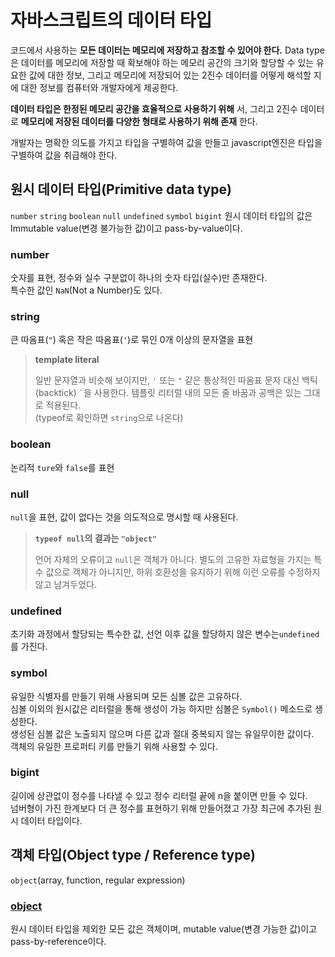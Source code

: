 # 자바스크립트의 데이터 타입

코드에서 사용하는 **모든 데이터는 메모리에 저장하고 참조할 수 있어야 한다.** 
Data type은 데이터를 메모리에 저장할 때 확보해야 하는 메모리 공간의 크기와 할당할 수 있는 유요한 값에 대한 정보, 그리고 메모리에 저장되어 있는 2진수 데이터를 어떻게 해석할 지에 대한 정보를 컴퓨터와 개발자에게 제공한다.

**데이터 타입은 한정된 메모리 공간을 효율적으로 사용하기 위해** 서, 그리고 2진수 데이터로 **메모리에 저장된 데이터를 다양한 형태로 사용하기 위해 존재** 한다.

개발자는 명확한 의도를 가지고 타입을 구별하여 값을 만들고 javascript엔진은 타입을 구별하여 값을 취급해야 한다.





## 원시 데이터 타입(Primitive data type)

`number` `string`  `boolean` `null` `undefined` `symbol` `bigint`
원시 데이터 타입의 값은 Immutable value(변경 불가능한 값)이고 pass-by-value이다.



### number

숫자를 표현, 정수와 실수 구분없이 하나의 숫자 타입(실수)만 존재한다.  
특수한 값인 `NaN`(Not a Number)도 있다.



### string

큰 따옴표(`"`) 혹은 작은 따옴표(`'`)로 묶인 0개 이상의 문자열을 표현

> **template literal**
>
> 일반 문자열과 비슷해 보이지만, `'` 또는 `"` 같은 통상적인 따옴표 문자 대신 백틱(backtick) `` ` ``을 사용한다. 템플릿 리터럴 내의 모든 줄 바꿈과 공백은 있는 그대로 적용된다.  
> (typeof로 확인하면 `string`으로 나온다)



### boolean

논리적 `ture`와 `false`를 표현



### null

`null`을 표현, 값이 없다는 것을 의도적으로 명시할 때 사용된다.  

> **`typeof null`의 결과는 `"object"`**
>
> 언어 자체의 오류이고 `null`은 객체가 아니다. 별도의 고유한 자료형을 가지는 특수 값으로 객체가 아니지만, 하위 호환성을 유지하기 위해 이런 오류를 수정하지 않고 남겨두었다.



### undefined

초기화 과정에서 할당되는 특수한 값, 선언 이후 값을 할당하지 않은 변수는`undefined`를 가진다. 



### symbol

유일한 식별자를 만들기 위해 사용되며 모든 심볼 값은 고유하다.  
심볼 이외의 원시값은 리터럴을 통해 생성이 가능 하지만 심볼은 `Symbol()` 메소드로 생성한다.  
생성된 심볼 값은 노출되지 않으며 다른 값과 절대 중복되지 않는 유일무이한 값이다.  
객체의 유일한 프로퍼티 키를 만들기 위해 사용할 수 있다.



### bigint

길이에 상관없이 정수를 나타낼 수 있고 정수 리터럴 끝에 n을 붙이면 만들 수 있다.  
넘버형이 가진 한계보다 더 큰 정수를 표현하기 위해 만들어졌고 가장 최근에 추가된 원시 데이터 타입이다.





## 객체 타입(Object type / Reference type)

`object`(array, function, regular expression)

### [object](./javascript-object.md)

원시 데이터 타입을 제외한 모든 값은 객체이며, mutable value(변경 가능한 값)이고 pass-by-reference이다.


